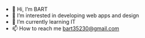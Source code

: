 - 👋 Hi, I’m BART 
- 👀 I’m interested in developing web apps and design 
- 🌱 I’m currently learning IT
- 📫 How to reach me bart35230@gmail.com 

<!---
BART877/BART877 is a ✨ special ✨ repository because its `README.md` (this file) appears on your GitHub profile.
You can click the Preview link to take a look at your changes.
--->
